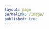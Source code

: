 ```yaml
---
layout: page
permalink: /image/
published: true
---
```


<script>
	var imgs = [];
	{% for img in site.data.img %}
    	imgs.push(['{{img.link}}', '{{img.type}}', '{{img.title}}']);
    {% endfor %}
</script>


<div class="posts">
    <article id="imageDisplay">
    	<script>
        	var img = location.search.split('id=')[1];
            document.write("<p>"+imgs[img][2]+"<p/>");
            if(imgs[img][1] == "video"){
            	document.write("<video autoplay='autoplay' loop='loop' poster='"+imgs[img][0]+".jpg' preload='auto'><source src='"+imgs[img][0]+".webm' type='video/webm'></video>");
            }else{
    			document.write("<img src='"+imgs[img][0]+".png' alt=''>");
            }
        </script>
    </article>
</div>

